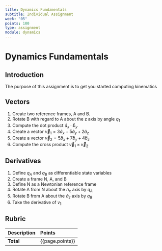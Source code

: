 ```yaml
---
title: Dynamics Fundamentals
subtitle: Individual Assignment
week: "05"
points: 100
type: assignment
module: dynamics
---
```


# Dynamics Fundamentals

## Introduction




The purpose of this assignment is to get you started computing kinematics
<!--hide-->

## Vectors

1. Create two reference frames, A and B.
1. Rotate B with regard to A about the z axis by angle $q_1$
1. Compute the dot product $\hat{a}_x\cdot \hat{b}_y$
1. Create a vector $\vec{v}_1 = 3 \hat{a}_x + 5 \hat{a}_y + 2 \hat{a}_z$
1. Create a vector $\vec{v}_2 = 5 \hat{b}_x + 7 \hat{b}_y + 4 \hat{b}_z$
1. Compute the cross product $\vec{v}_1\times \vec{v}_2$

## Derivatives

1. Define $q_A$ and $q_B$ as differentiable state variables
1. Create a frame N, A, and B
1. Define N as a Newtonian reference frame
1. Rotate A from N about the $\hat{n}_x$ axis by $q_A$
1. Rotate B from A about the $\hat{a}_z$ axis by $q_B$
1. Take the derivative of $v_1$

<!--unhide-->

## Rubric

| Description | Points          |
|:------------|:----------------|
| **Total**   | {{page.points}} |